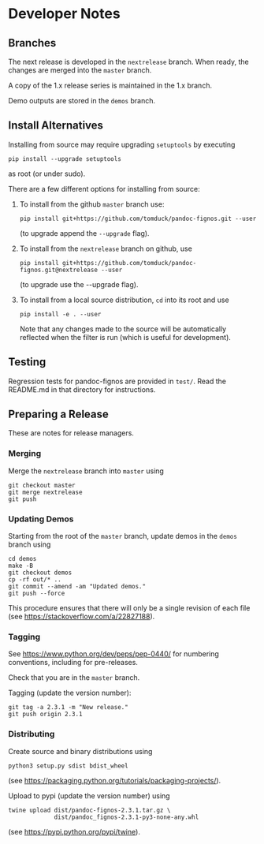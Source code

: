 
Developer Notes
===============
    
Branches
--------

The next release is developed in the `nextrelease` branch.  When ready, the changes are merged into the `master` branch.

A copy of the 1.x release series is maintained in the 1.x branch.

Demo outputs are stored in the `demos` branch.


Install Alternatives
--------------------

Installing from source may require upgrading `setuptools` by executing

    pip install --upgrade setuptools

as root (or under sudo).

There are a few different options for installing from source:
    
1) To install from the github `master` branch use:

       pip install git+https://github.com/tomduck/pandoc-fignos.git --user

   (to upgrade append the `--upgrade` flag).

2) To install from the `nextrelease` branch on github, use

       pip install git+https://github.com/tomduck/pandoc-fignos.git@nextrelease --user

   (to upgrade use the --upgrade flag).

3) To install from a local source distribution, `cd` into its root
   and use

       pip install -e . --user

   Note that any changes made to the source will be automatically
   reflected when the filter is run (which is useful for development).


Testing
-------

Regression tests for pandoc-fignos are provided in `test/`.  Read the README.md in that directory for instructions.


Preparing a Release
-------------------

These are notes for release managers.


### Merging ####

Merge the `nextrelease` branch into `master` using

    git checkout master
    git merge nextrelease
    git push


### Updating Demos ###

Starting from the root of the `master` branch, update demos in the `demos` branch using

    cd demos
    make -B
    git checkout demos
    cp -rf out/* ..
    git commit --amend -am "Updated demos."
    git push --force

This procedure ensures that there will only be a single revision of each file (see https://stackoverflow.com/a/22827188).


### Tagging ###

See https://www.python.org/dev/peps/pep-0440/ for numbering conventions, including for pre-releases.

Check that you are in the `master` branch.

Tagging  (update the version number):

    git tag -a 2.3.1 -m "New release."
    git push origin 2.3.1


### Distributing ###

Create source and binary distributions using

    python3 setup.py sdist bdist_wheel

(see https://packaging.python.org/tutorials/packaging-projects/).
    
Upload to pypi (update the version number) using

    twine upload dist/pandoc-fignos-2.3.1.tar.gz \
                 dist/pandoc_fignos-2.3.1-py3-none-any.whl

(see https://pypi.python.org/pypi/twine).
